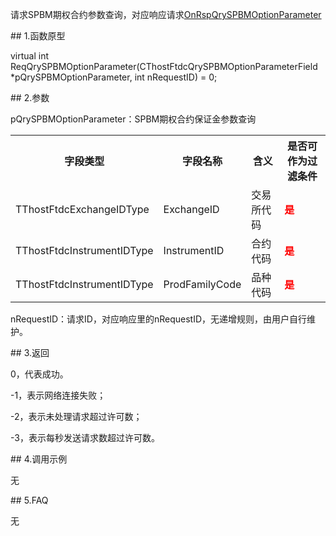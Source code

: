 <p>请求SPBM期权合约参数查询，对应响应请求<a href="../../CTHOSTFTDCTRADERAPI/ONRSPQRYSPBMOPTIONPARAMETER/">OnRspQrySPBMOptionParameter</a></p>
<span class="anchor" id="17cfb3ad-0baf-4f24-aa42-c55ebe6d505a"></span>
## 1.函数原型
<p>virtual int ReqQrySPBMOptionParameter(CThostFtdcQrySPBMOptionParameterField *pQrySPBMOptionParameter, int nRequestID) = 0;</p>
<span class="anchor" id="6277c08a-fec6-4439-9092-400605b7eb76"></span>
## 2.参数
<p>pQrySPBMOptionParameter：SPBM期权合约保证金参数查询</p>
<table><tr><th style="TEXT-ALIGN: center;">字段类型</th><th style="TEXT-ALIGN: center;">字段名称</th><th style="TEXT-ALIGN: center;">含义</th><th style="TEXT-ALIGN: center;">是否可作为过滤条件</th></tr><tr><td style="TEXT-ALIGN: left;">TThostFtdcExchangeIDType</td>
<td style="TEXT-ALIGN: left;">ExchangeID</td>
<td style="TEXT-ALIGN: left;">交易所代码</td>
<td style="TEXT-ALIGN: left;"><strong><font color="#FF0000">是</font></strong></td>
</tr>
<tr><td style="TEXT-ALIGN: left;">TThostFtdcInstrumentIDType</td>
<td style="TEXT-ALIGN: left;">InstrumentID</td>
<td style="TEXT-ALIGN: left;">合约代码</td>
<td style="TEXT-ALIGN: left;"><strong><font color="#FF0000">是</font></strong></td>
</tr>
<tr><td style="TEXT-ALIGN: left;">TThostFtdcInstrumentIDType</td>
<td style="TEXT-ALIGN: left;">ProdFamilyCode</td>
<td style="TEXT-ALIGN: left;">品种代码</td>
<td style="TEXT-ALIGN: left;"><strong><font color="#FF0000">是</font></strong></td>
</tr>
</table>
<p>nRequestID：请求ID，对应响应里的nRequestID，无递增规则，由用户自行维护。</p>
<span class="anchor" id="44de6a94-9682-4f0f-b857-7291aafddc44"></span>
## 3.返回
<p>0，代表成功。</p>
<p>-1，表示网络连接失败；</p>
<p>-2，表示未处理请求超过许可数；</p>
<p>-3，表示每秒发送请求数超过许可数。</p>
<span class="anchor" id="a51d4155-1f47-44da-90c2-5728ee0433d3"></span>
## 4.调用示例
<p>无</p>
<span class="anchor" id="3af36202-05dc-48b4-844a-b14f2346f16c"></span>
## 5.FAQ
<p>无</p>
